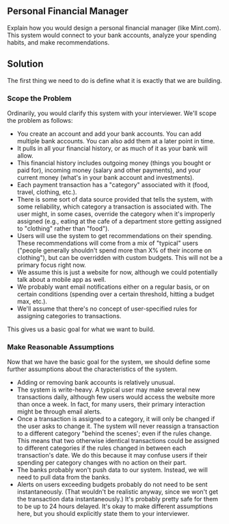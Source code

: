 ## Personal Financial Manager
Explain how you would design a personal financial manager (like Mint.com). This system
would connect to your bank accounts, analyze your spending habits, and make recommendations.

## Solution
The first thing we need to do is define what it is exactly that we are building.

### Scope the Problem
Ordinarily, you would clarify this system with your interviewer. We'll scope the problem as follows:

- You create an account and add your bank accounts. You can add multiple bank accounts. You can also
add them at a later point in time.
- It pulls in all your financial history, or as much of it as your bank will allow.
- This financial history includes outgoing money (things you bought or paid for), incoming money (salary
  and other payments), and your current money (what's in your bank account and investments).
- Each payment transaction has a "category" associated with it (food, travel, clothing, etc.).
- There is some sort of data source provided that tells the system, with some reliability, which category a
  transaction is associated with. The user might, in some cases, override the category when it's improperly
  assigned (e.g., eating at the cafe of a department store getting assigned to "clothing" rather than "food").
- Users will use the system to get recommendations on their spending. These recommendations will
  come from a mix of "typical" users ("people generally shouldn't spend more than X% of their income
  on clothing"), but can be overridden with custom budgets. This will not be a primary focus right now.
- We assume this is just a website for now, although we could potentially talk about a mobile app as well.
- We probably want email notifications either on a regular basis, or on certain conditions (spending over
  a certain threshold, hitting a budget max, etc.).
- We'll assume that there's no concept of user-specified rules for assigning categories to transactions.

This gives us a basic goal for what we want to build.

### Make Reasonable Assumptions
Now that we have the basic goal for the system, we should define some further assumptions about the
characteristics of the system.
- Adding or removing bank accounts is relatively unusual.
- The system is write-heavy. A typical user may make several new transactions daily, although few users
  would access the website more than once a week. In fact, for many users, their primary interaction might
  be through email alerts.
- Once a transaction is assigned to a category, it will only be changed if the user asks to change it. The
  system will never reassign a transaction to a different category "behind the scenes'; even if the rules
  change. This means that two otherwise identical transactions could be assigned to different categories
  if the rules changed in between each transaction's date. We do this because it may confuse users if their
  spending per category changes with no action on their part.
- The banks probably won't push data to our system. Instead, we will need to pull data from the banks.
- Alerts on users exceeding budgets probably do not need to be sent instantaneously. (That wouldn't be
  realistic anyway, since we won't get the transaction data instantaneously.) It's probably pretty safe for
  them to be up to 24 hours delayed.
It's okay to make different assumptions here, but you should explicitly state them to your interviewer.